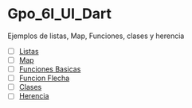 # Gpo_6I_UI_Dart
Ejemplos de listas, Map, Funciones, clases y herencia
- [ ] [Listas](https://dartpad.dartlang.org/26b65128cc9ed5c7eca47ccb49c24b9b)
- [ ] [Map](https://dartpad.dartlang.org/)
- [ ] [Funciones Basicas](https://dartpad.dartlang.org/)
- [ ] [Funcion Flecha](https://dartpad.dartlang.org/)
- [ ] [Clases](https://dartpad.dartlang.org/)
- [ ] [Herencia](https://dartpad.dartlang.org/)
